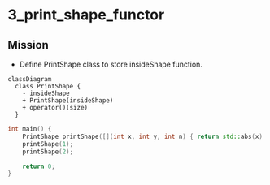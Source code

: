 # 3_print_shape_functor

## Mission
* Define PrintShape class to store insideShape function.

```mermaid
classDiagram
  class PrintShape {
    - insideShape
    + PrintShape(insideShape)
    + operator()(size)
  }
```
```c++
int main() {
    PrintShape printShape([](int x, int y, int n) { return std::abs(x) + std::abs(y) < n; });
    printShape(1);
    printShape(2);

    return 0;
}
```
